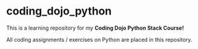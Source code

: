 # coding_dojo_python

This is a learning repository for my **Coding Dojo Python Stack Course!**

All coding assignments / exercises on Python are placed in this repository.
